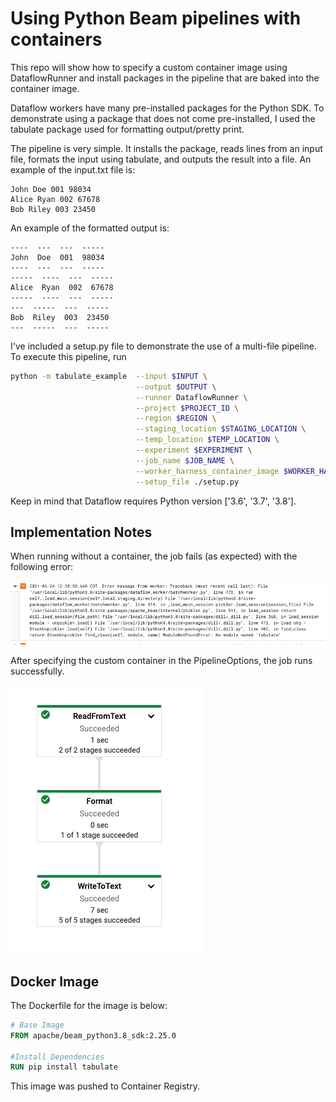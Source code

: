 # Using Python Beam pipelines with containers

This repo will show how to specify a custom container image using DataflowRunner and install packages in the pipeline that are baked into the container image.

Dataflow workers have many pre-installed packages for the Python SDK. To demonstrate using a package that does not come pre-installed, I used the tabulate package used for formatting output/pretty print. 

The pipeline is very simple. It installs the package, reads lines from an input file, formats the input using tabulate, and outputs the result into a file. An example of the input.txt file is:

```text
John Doe 001 98034
Alice Ryan 002 67678
Bob Riley 003 23450
```

An example of the formatted output is:
```text
----  ---  ---  -----
John  Doe  001  98034
----  ---  ---  -----
-----  ----  ---  -----
Alice  Ryan  002  67678
-----  ----  ---  -----
---  -----  ---  -----
Bob  Riley  003  23450
---  -----  ---  -----
```

I've included a setup.py file to demonstrate the use of a multi-file pipeline.
To execute this pipeline, run
```bash
python -m tabulate_example  --input $INPUT \
                            --output $OUTPUT \
                            --runner DataflowRunner \
                            --project $PROJECT_ID \
                            --region $REGION \
                            --staging_location $STAGING_LOCATION \
                            --temp_location $TEMP_LOCATION \
                            --experiment $EXPERIMENT \
                            --job_name $JOB_NAME \
                            --worker_harness_container_image $WORKER_HARNESS_CONTAINER_IMAGE \
                            --setup_file ./setup.py
```

Keep in mind that Dataflow requires Python version ['3.6', '3.7', '3.8'].

## Implementation Notes
When running without a container, the job fails (as expected) with the following error:

![Error Log](img/error_log.png)

After specifying the custom container in the PipelineOptions, the job runs successfully. 

![Dataflow Success](img/success_pipeline.png)

## Docker Image
The Dockerfile for the image is below:
```dockerfile
# Base Image
FROM apache/beam_python3.8_sdk:2.25.0
 
#Install Dependencies
RUN pip install tabulate

```

This image was pushed to Container Registry. 
